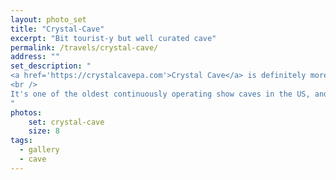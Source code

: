 ```yaml
---
layout: photo_set
title: "Crystal-Cave"
excerpt: "Bit tourist-y but well curated cave"
permalink: /travels/crystal-cave/
address: ""
set_description: "
<a href='https://crystalcavepa.com'>Crystal Cave</a> is definitely more of a tourist trap sort of destination. Very family oriented, but worth a quick stop.<br />
<br />
It's one of the oldest continuously operating show caves in the US, and definitely in Pennsylvania. It was found by locals quarrying for limestone. Unfortunately, quite a bit of damage was done by locals breaking off prized pieces to take home. It was purchased and turned into a show business as much to protect it as anything else. There's currently an ice cream parlor and restaurant, miniature golf course, nature trail, second gift shop, and theater. There used to be a hotel on the premises, but was repurposed.
"
photos:
    set: crystal-cave
    size: 8
tags:
  - gallery
  - cave
---
```

